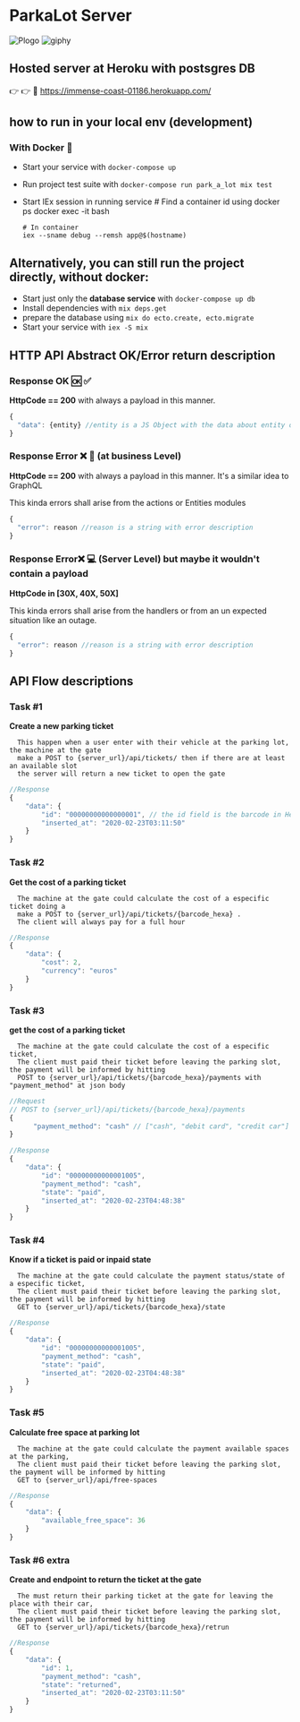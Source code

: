 # ParkaLot Server
![Plogo](https://user-images.githubusercontent.com/6124495/75305074-cb87dd80-5823-11ea-904d-049e92bc3e7e.png)
![giphy](https://user-images.githubusercontent.com/6124495/75306280-57e7cf80-5827-11ea-9f9c-a5e44a2903bd.gif)


## Hosted server at Heroku with  postsgres DB
:point_right: :point_right: :link: https://immense-coast-01186.herokuapp.com/

## how to run in your local env (development)

### With Docker :whale:

- Start your service with `docker-compose up`
- Run project test suite with `docker-compose run park_a_lot mix test`
- Start IEx session in running service
      # Find a container id using docker ps
      docker exec -it <container-id> bash

      # In container
      iex --sname debug --remsh app@$(hostname)

## Alternatively, you can still run the project directly, without docker:

- Start just only the **database service** with `docker-compose up db`
- Install dependencies with `mix deps.get`
- prepare the database using `mix do ecto.create, ecto.migrate`
- Start your service with `iex -S mix`

## HTTP API Abstract OK/Error return description

### Response OK :ok: :white_check_mark:

**HttpCode == 200** with always a payload in this manner.
``` js
{
  "data": {entity} //entity is a JS Object with the data about entity or the performed action as well
}
```
### Response Error :x: :briefcase: (at business Level)
**HttpCode == 200** with always a payload in this manner.
It's a similar idea to GraphQL

This kinda errors shall arise from the actions or Entities modules
``` js
{
  "error": reason //reason is a string with error description
}
```
### Response Error:x: :computer: (Server Level) but **maybe** it wouldn't contain a payload
**HttpCode in [30X, 40X, 50X]**

This kinda errors shall arise from the handlers or from an un expected situation like an outage.
``` js
{
  "error": reason //reason is a string with error description
}
```

## API Flow descriptions

### Task #1
**Create a new parking ticket** 

      This happen when a user enter with their vehicle at the parking lot, the machine at the gate 
      make a POST to {server_url}/api/tickets/ then if there are at least an available slot
      the server will return a new ticket to open the gate

``` js
//Response
{
    "data": {
        "id": "00000000000000001", // the id field is the barcode in Hex
        "inserted_at": "2020-02-23T03:11:50"
    }
}
```

### Task #2
**Get the cost of a parking ticket** 

      The machine at the gate could calculate the cost of a especific ticket doing a
      make a POST to {server_url}/api/tickets/{barcode_hexa} .
      The client will always pay for a full hour

``` js
//Response
{
    "data": {
        "cost": 2,
        "currency": "euros"
    }
}
```
### Task #3
**get the cost of a parking ticket** 

      The machine at the gate could calculate the cost of a especific ticket,
      The client must paid their ticket before leaving the parking slot, the payment will be informed by hitting
      POST to {server_url}/api/tickets/{barcode_hexa}/payments with "payment_method" at json body

``` js
//Request
// POST to {server_url}/api/tickets/{barcode_hexa}/payments 
{
      "payment_method": "cash" // ["cash", "debit card", "credit car"]
}
```
``` js
//Response
{
    "data": {
        "id": "00000000000001005",
        "payment_method": "cash",
        "state": "paid",
        "inserted_at": "2020-02-23T04:48:38"
    }
}
```
### Task #4
**Know if a ticket is paid or inpaid state** 

      The machine at the gate could calculate the payment status/state of a especific ticket,
      The client must paid their ticket before leaving the parking slot, the payment will be informed by hitting
      GET to {server_url}/api/tickets/{barcode_hexa}/state

``` js
//Response
{
    "data": {
        "id": "00000000000001005",
        "payment_method": "cash",
        "state": "paid",
        "inserted_at": "2020-02-23T04:48:38"
    }
}
```
### Task #5
**Calculate free space at parking lot** 

      The machine at the gate could calculate the payment available spaces at the parking,
      The client must paid their ticket before leaving the parking slot, the payment will be informed by hitting
      GET to {server_url}/api/free-spaces

``` js
//Response
{
    "data": {
        "available_free_space": 36
    }
}
```

### Task #6 extra
**Create and endpoint to return the ticket at the gate** 

      The must return their parking ticket at the gate for leaving the place with their car,
      The client must paid their ticket before leaving the parking slot, the payment will be informed by hitting
      GET to {server_url}/api/tickets/{barcode_hexa}/retrun

``` js
//Response
{
    "data": {
        "id": 1,
        "payment_method": "cash",
        "state": "returned",
        "inserted_at": "2020-02-23T03:11:50"
    }
}
```
